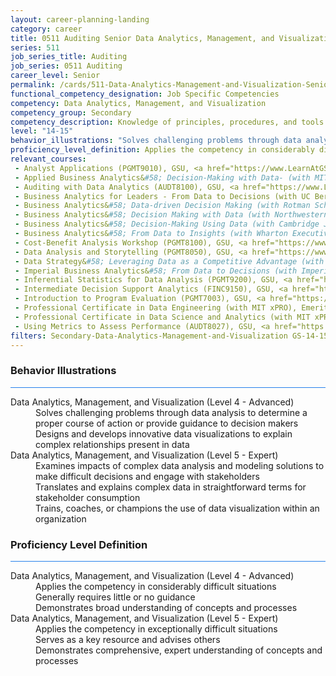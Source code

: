 ```yaml
---
layout: career-planning-landing
category: career
title: 0511 Auditing Senior Data Analytics, Management, and Visualization
series: 511
job_series_title: Auditing
job_series: 0511 Auditing
career_level: Senior
permalink: /cards/511-Data-Analytics-Management-and-Visualization-Senior
functional_competency_designation: Job Specific Competencies
competency: Data Analytics, Management, and Visualization
competency_group: Secondary
competency_description: Knowledge of principles, procedures, and tools used to manage and analyze data in order to make conclusions about that information; identifies trends and metrics from large data sets; presents data in a visually clear way to enable decision makers to identify patterns and grasp difficult concepts.
level: "14-15"
behavior_illustrations: "Solves challenging problems through data analysis to determine a proper course of action or provide guidance to decision makers ? Designs and develops innovative data visualizations to explain complex relationships present in data ? ? Examines impacts of complex data analysis and modeling solutions to make difficult decisions and engage with stakeholders ? Translates and explains complex data in straightforward terms for stakeholder consumption ? Trains, coaches, or champions the use of data visualization within an organization"
proficiency_level_definition: Applies the competency in considerably difficult situations ? Generally requires little or no guidance ? Demonstrates broad understanding of concepts and processes ? Applies the competency in exceptionally difficult situations ? Serves as a key resource and advises others ? Demonstrates comprehensive, expert understanding of concepts and processes
relevant_courses: 
 - Analyst Applications (PGMT9010), GSU, <a href="https://www.LearnAtGSUSA.com/PGMT9012">https://www.LearnAtGSUSA.com/PGMT9012</a>
 - Applied Business Analytics&#58; Decision-Making with Data- (with MIT Sloan Executive Education), Emeritus, <a href="https://execed-online.imperial.ac.uk/business-analytics/enterprise/?b2c_form=true&utm_campaign=gsa&utm_source=b2b">https://execed-online.imperial.ac.uk/business-analytics/enterprise/?b2c_form=true&utm_campaign=gsa&utm_source=b2b</a>
 - Auditing with Data Analytics (AUDT8100), GSU, <a href="https://www.LearnAtGSUSA.com/AUDT8110">https://www.LearnAtGSUSA.com/AUDT8110</a>
 - Business Analytics for Leaders - From Data to Decisions (with UC Berkeley Executive Education), Emeritus, <a href="https://em-executive.berkeley.edu/data-strategy/enterprise/?b2c_form=true&utm_campaign=gsa&utm_source=b2b">https://em-executive.berkeley.edu/data-strategy/enterprise/?b2c_form=true&utm_campaign=gsa&utm_source=b2b</a>
 - Business Analytics&#58; Data-driven Decision Making (with Rotman School of Management at the University of Toronto), Emeritus, <a href="https://executive-ed.xpro.mit.edu/professional-certificate-data-engineering/enterprise/?b2c_form=true&utm_campaign=gsa&utm_source=b2b">https://executive-ed.xpro.mit.edu/professional-certificate-data-engineering/enterprise/?b2c_form=true&utm_campaign=gsa&utm_source=b2b</a>
 - Business Analytics&#58; Decision Making with Data (with Northwestern University Kellogg School of Management Executive Education), Emeritus, <a href="https://em-executive.berkeley.edu/business-analytics-leaders/enterprise/?b2c_form=true&utm_campaign=gsa&utm_source=b2b">https://em-executive.berkeley.edu/business-analytics-leaders/enterprise/?b2c_form=true&utm_campaign=gsa&utm_source=b2b</a>
 - Business Analytics&#58; Decision-Making Using Data (with Cambridge Judge Business School), Emeritus, <a href="https://online.em.kellogg.northwestern.edu/business-analytics/enterprise/?b2c_form=true&utm_campaign=gsa&utm_source=b2b">https://online.em.kellogg.northwestern.edu/business-analytics/enterprise/?b2c_form=true&utm_campaign=gsa&utm_source=b2b</a>
 - Business Analytics&#58; From Data to Insights (with Wharton Executive Education), Emeritus, <a href="https://online.em.jbs.cam.ac.uk/business-analytics/enterprise/?b2c_form=true&utm_campaign=gsa&utm_source=b2b">https://online.em.jbs.cam.ac.uk/business-analytics/enterprise/?b2c_form=true&utm_campaign=gsa&utm_source=b2b</a>
 - Cost-Benefit Analysis Workshop (PGMT8100), GSU, <a href="https://www.LearnAtGSUSA.com/PGMT8102">https://www.LearnAtGSUSA.com/PGMT8102</a>
 - Data Analysis and Storytelling (PGMT8050), GSU, <a href="https://www.LearnAtGSUSA.com/PGMT8052">https://www.LearnAtGSUSA.com/PGMT8052</a>
 - Data Strategy&#58; Leveraging Data as a Competitive Advantage (with UC Berkeley Executive Education), Emeritus, <a href="https://em-executive.berkeley.edu/digital-transformation/enterprise/?b2c_form=true&utm_campaign=gsa&utm_source=b2b">https://em-executive.berkeley.edu/digital-transformation/enterprise/?b2c_form=true&utm_campaign=gsa&utm_source=b2b</a>
 - Imperial Business Analytics&#58; From Data to Decisions (with Imperial College Business School of Education), Emeritus, <a href="https://execonline.rotman.utoronto.ca/business-analytics/enterprise/?b2c_form=true&utm_campaign=gsa&utm_source=b2b">https://execonline.rotman.utoronto.ca/business-analytics/enterprise/?b2c_form=true&utm_campaign=gsa&utm_source=b2b</a>
 - Inferential Statistics for Data Analysis (PGMT9200), GSU, <a href="https://www.LearnAtGSUSA.com/PGMT9202">https://www.LearnAtGSUSA.com/PGMT9202</a>
 - Intermediate Decision Support Analytics (FINC9150), GSU, <a href="https://www.LearnAtGSUSA.com/FINC9156">https://www.LearnAtGSUSA.com/FINC9156</a>
 - Introduction to Program Evaluation (PGMT7003), GSU, <a href="https://www.LearnAtGSUSA.com/PGMT7005">https://www.LearnAtGSUSA.com/PGMT7005</a>
 - Professional Certificate in Data Engineering (with MIT xPRO), Emeritus, <a href="https://executive-ed.xpro.mit.edu/professional-certificate-in-data-science-and-analytics/enterprise/?b2c_form=true&utm_campaign=gsa&utm_source=b2b">https://executive-ed.xpro.mit.edu/professional-certificate-in-data-science-and-analytics/enterprise/?b2c_form=true&utm_campaign=gsa&utm_source=b2b</a>
 - Professional Certificate in Data Science and Analytics (with MIT xPRO), Emeritus, <a href="https://online-execed.wharton.upenn.edu/business-analytics/enterprise/?b2c_form=true&utm_campaign=gsa&utm_source=b2b">https://online-execed.wharton.upenn.edu/business-analytics/enterprise/?b2c_form=true&utm_campaign=gsa&utm_source=b2b</a>
 - Using Metrics to Assess Performance (AUDT8027), GSU, <a href="https://www.LearnAtGSUSA.com/AUDT8041">https://www.LearnAtGSUSA.com/AUDT8041</a>
filters: Secondary-Data-Analytics-Management-and-Visualization GS-14-15 series-0511
---
```


<div class="desktop:grid-col-6 margin-y-3">
  <div class="border-top-2 bg-white padding-3 shadow-5 height-full members-hover border-1px button-border border-top-blue radius-lg card-text-color">
    <h3>Behavior Illustrations</h3>
    <hr style="background-color: #2680EB !important;"/>
    <dl class="text-base card-content-color"><dt>Data Analytics, Management, and Visualization (Level 4 - Advanced)</dt><dd>Solves challenging problems through data analysis to determine a proper course of action or provide guidance to decision makers </dd><dd> Designs and develops innovative data visualizations to explain complex relationships present in data </dd><dt>Data Analytics, Management, and Visualization (Level 5 - Expert)</dt><dd>Examines impacts of complex data analysis and modeling solutions to make difficult decisions and engage with stakeholders </dd><dd> Translates and explains complex data in straightforward terms for stakeholder consumption </dd><dd> Trains, coaches, or champions the use of data visualization within an organization</dd></dl>
  </div>
</div>
<div class="desktop:grid-col-6 margin-y-3">
  <div class="border-top-2 bg-white padding-3 shadow-5 height-full members-hover border-1px button-border border-top-blue radius-lg card-text-color">
    <h3>Proficiency Level Definition</h3>
     <hr style="background-color: #2680EB !important;"/>
    <dl class="text-base card-content-color"><dt>Data Analytics, Management, and Visualization (Level 4 - Advanced)</dt><dd>Applies the competency in considerably difficult situations </dd><dd> Generally requires little or no guidance </dd><dd> Demonstrates broad understanding of concepts and processes</dd><dt>Data Analytics, Management, and Visualization (Level 5 - Expert)</dt><dd>Applies the competency in exceptionally difficult situations </dd><dd> Serves as a key resource and advises others </dd><dd> Demonstrates comprehensive, expert understanding of concepts and processes</dd></dl>
  </div>
</div>